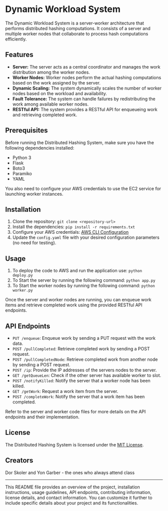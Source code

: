 # Dynamic Workload System

The Dynamic Workload System is a server-worker architecture that performs distributed hashing computations. It consists of a server and multiple worker nodes that collaborate to process hash computations efficiently.

## Features

- **Server:** The server acts as a central coordinator and manages the work distribution among the worker nodes.
- **Worker Nodes:** Worker nodes perform the actual hashing computations based on the work assigned by the server.
- **Dynamic Scaling:** The system dynamically scales the number of worker nodes based on the workload and availability.
- **Fault Tolerance:** The system can handle failures by redistributing the work among available worker nodes.
- **RESTful API:** The system provides a RESTful API for enqueueing work and retrieving completed work.

## Prerequisites

Before running the Distributed Hashing System, make sure you have the following dependencies installed:

- Python 3
- Flask
- Boto3
- Paramiko
- YAML

You also need to configure your AWS credentials to use the EC2 service for launching worker instances.

## Installation

1. Clone the repository: `git clone <repository-url>`
2. Install the dependencies: `pip install -r requirements.txt`
3. Configure your AWS credentials: [AWS CLI Configuration](https://docs.aws.amazon.com/cli/latest/userguide/cli-configure-files.html)
4. Update the `config.yaml` file with your desired configuration parameters (no need for testing).

## Usage

1. To deploy the code to AWS and run the application use: `python deploy.py`
2. To Start the server by running the following command: `python app.py`
3. To Start the worker nodes by running the following command: `python worker.py`

Once the server and worker nodes are running, you can enqueue work items and retrieve completed work using the provided RESTful API endpoints.

## API Endpoints

- `PUT /enqueue`: Enqueue work by sending a PUT request with the work data.
- `POST /pullCompleted`: Retrieve completed work by sending a POST request.
- `POST /pullCompletedNode`: Retrieve completed work from another node by sending a POST request.
- `POST /ip`: Provide the IP addresses of the servers nodes to the server.
- `GET /getQueueLen`: Check if the other server has available worker to slot.
- `POST /notifyKilled`: Notify the server that a worker node has been killed.
- `GET /getWork`: Request a work item from the server.
- `POST /completeWork`: Notify the server that a work item has been completed.

Refer to the server and worker code files for more details on the API endpoints and their implementation.

## License

The Distributed Hashing System is licensed under the [MIT License](https://opensource.org/licenses/MIT).

## Creators

Dor Skoler and Yon Garber - the ones who always attend class 

---

This README file provides an overview of the project, installation instructions, usage guidelines, API endpoints, contributing information, license details, and contact information. You can customize it further to include specific details about your project and its functionalities.
